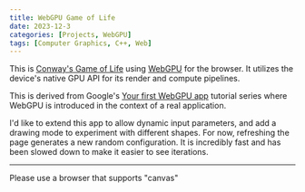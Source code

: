 ```yaml
---
title: WebGPU Game of Life
date: 2023-12-3
categories: [Projects, WebGPU]
tags: [Computer Graphics, C++, Web]
---
```


This is [Conway's Game of Life](https://en.wikipedia.org/wiki/Conway%27s_Game_of_Life) using [WebGPU](https://www.w3.org/TR/webgpu/) for the browser. It utilizes the device's native GPU API for its render and compute pipelines.

This is derived from Google's [Your first WebGPU app](https://codelabs.developers.google.com/your-first-webgpu-app) tutorial series where WebGPU is introduced in the context of a real application.

I'd like to extend this app to allow dynamic input parameters, and add a drawing mode to experiment with different shapes. For now, refreshing the page generates a new random configuration. It is incredibly fast and has been slowed down to make it easier to see iterations.

___

<body>
  <canvas id="Canvas" width="512" height="512" style="width: 80%; height: 80%">
        Please use a browser that supports "canvas"
    </canvas>
    <script src="/webgpu/main.js"></script>
    <script>window.onload = main</script>
</body>
 

